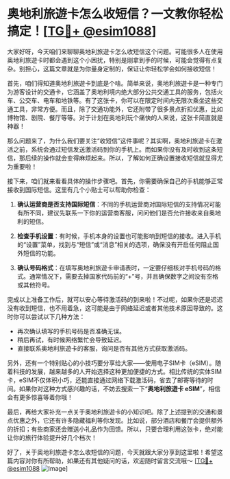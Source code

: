 # 奥地利旅遊卡怎么收短信？一文教你轻松搞定！[[TG💪+ @esim1088](https://t.me/s/esim1088)]

大家好呀，今天咱们来聊聊奥地利旅遊卡怎么收短信这个问题。可能很多人在使用奥地利旅遊卡时都会遇到这个小困扰，特别是刚拿到手的时候，可能会觉得有点复杂。别担心，这篇文章就是为你量身定制的，保证让你轻松学会如何接收短信！

首先，咱们得知道奥地利旅遊卡到底是个啥。简单来说，奥地利旅遊卡是一种专门为游客设计的交通卡，它涵盖了奥地利境内绝大部分公共交通工具的服务，包括火车、公交车、电车和地铁等。有了这张卡，你可以在限定时间内无限次乘坐这些交通工具，非常方便。而且，除了交通功能外，它还附带了很多景点折扣优惠，比如博物馆、剧院、餐厅等等。对于计划在奥地利玩个痛快的人来说，这张卡简直就是神器！

那么问题来了，为什么我们要关注“收短信”这件事呢？其实啊，奥地利旅遊卡在激活之前，系统会通过短信发送激活码到你的手机上。而如果你没有及时收到这条短信，那后续的操作就会变得麻烦起来。所以，了解如何正确设置接收短信就显得尤为重要啦！

接下来，咱们就来看看具体的操作步骤吧。首先，你需要确保自己的手机能够正常接收到国际短信。这里有几个小贴士可以帮助你检查：

1. **确认运营商是否支持国际短信**：不同的手机运营商对国际短信的支持情况可能有所不同，建议先联系一下你的运营商客服，问问他们是否允许接收来自奥地利的短信。

2. **检查手机设置**：有时候，手机本身的设置也可能影响到短信的接收。进入手机的“设置”菜单，找到与“短信”或“消息”相关的选项，确保没有开启任何阻止国外短信的功能。

3. **确认号码格式**：在填写奥地利旅遊卡申请表时，一定要仔细核对手机号码的格式。通常情况下，需要去掉国家代码前的“+”号，并且确保数字之间没有空格或其他符号。

完成以上准备工作后，就可以安心等待激活码的到来啦！不过呢，如果你还是迟迟没有收到短信，也不用着急，这可能是由于网络延迟或者其他技术原因导致的。这时你可以尝试以下几种方法：

- 再次确认填写的手机号码是否准确无误。
- 稍后再试，有时候网络繁忙会导致延迟。
- 直接联系奥地利旅遊卡的客服，询问是否有其他方式获取激活码。

另外，还有一个特别贴心的小技巧要分享给大家——使用电子SIM卡（eSIM）。随着科技的发展，越来越多的人开始选择这种更加便捷的方式。相比传统的实体SIM卡，eSIM不仅体积小巧，还能直接通过网络下载激活码，省去了邮寄等待的时间。如果你对这种方式感兴趣的话，不妨去搜索一下“**奥地利旅遊卡 eSIM**”，相信会有更多惊喜等着你哦！

最后，再给大家补充一点关于奥地利旅遊卡的小知识吧。除了上述提到的交通和景点优惠之外，它还有许多隐藏福利等你发现。比如说，部分酒店和餐厅会提供额外的折扣；有些商家还会赠送小礼品作为回馈。所以，只要合理利用这张卡，绝对能让你的旅行体验提升好几个档次！

好了，关于奥地利旅遊卡怎么收短信的问题，今天就跟大家分享到这里啦！希望这篇内容对你有所帮助，如果还有其他疑问的话，欢迎随时留言交流哦～ [[TG💪+ @esim1088](https://t.me/s/esim1088) ![Image](https://i.postimg.cc/4NQfJmqS/Snipaste-2025-05-13-00-14-12.png)]